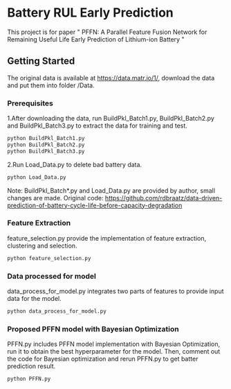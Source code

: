 # Battery RUL Early Prediction

This project is for paper "  PFFN: A Parallel Feature Fusion  Network for Remaining Useful Life Early Prediction  of Lithium-ion Battery  "

## Getting Started

The original data is available at https://data.matr.io/1/, download the data and put them into folder /Data.

### Prerequisites

1.After downloading the data, run  BuildPkl_Batch1.py, BuildPkl_Batch2.py and BuildPkl_Batch3.py to extract the data for training and test.

```python
python BuildPkl_Batch1.py
python BuildPkl_Batch2.py
python BuildPkl_Batch3.py
```

2.Run Load_Data.py to delete bad battery data.

```python
python Load_Data.py
```

Note: BuildPkl_Batch*.py and Load_Data.py are provided by author, small changes are made. 
Original code: https://github.com/rdbraatz/data-driven-prediction-of-battery-cycle-life-before-capacity-degradation

### Feature Extraction

feature_selection.py provide the implementation of feature extraction, clustering and selection.

```python
python feature_selection.py
```

### Data processed for model

data_process_for_model.py integrates two parts of features to provide input data for the model.

```python
python data_process_for_model.py
```

### Proposed PFFN model with Bayesian Optimization

PFFN.py includes PFFN model implementation with Bayesian Optimization, run it to obtain the best hyperparameter for the model.  Then, comment out the code for Bayesian optimization and rerun PFFN.py to get batter prediction result.

```python
python PFFN.py
```
